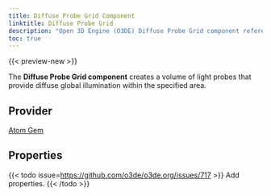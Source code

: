 ```yaml
---
title: Diffuse Probe Grid Component
linktitle: Diffuse Probe Grid
description: "Open 3D Engine (O3DE) Diffuse Probe Grid component reference."
toc: true
---
```


{{< preview-new >}}

The **Diffuse Probe Grid component** creates a volume of light probes that provide diffuse global illumination within the specified area.


## Provider ##

[Atom Gem](/docs/atom-guide)


## Properties

{{< todo issue=https://github.com/o3de/o3de.org/issues/717 >}}
Add properties.
{{< /todo >}}